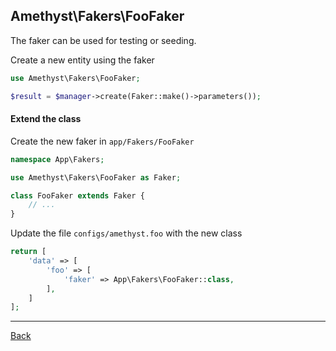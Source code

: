 ## Amethyst\Fakers\FooFaker

The faker can be used for testing or seeding.

Create a new entity using the faker

```php
use Amethyst\Fakers\FooFaker;

$result = $manager->create(Faker::make()->parameters());
```

#### Extend the class

Create the new faker in `app/Fakers/FooFaker`
```php
namespace App\Fakers;

use Amethyst\Fakers\FooFaker as Faker;

class FooFaker extends Faker {
	// ...
}
```
Update the file `configs/amethyst.foo` with the new class
```php
return [
    'data' => [
        'foo' => [
            'faker' => App\Fakers\FooFaker::class,
        ],
    ]
];
```


---
[Back](index.md)